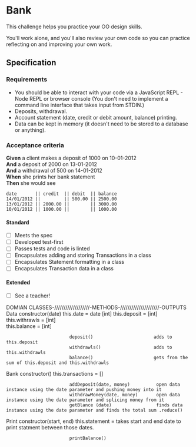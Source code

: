 # Bank

This challenge helps you practice your OO design skills.

You'll work alone, and you'll also review your own code so you can practice reflecting on and improving your own work.

## Specification

### Requirements

* You should be able to interact with your code via a JavaScript REPL - Node REPL or browser console  (You don't need to implement a command line interface that takes input from STDIN.)
* Deposits, withdrawal.
* Account statement (date, credit or debit amount, balance) printing.
* Data can be kept in memory (it doesn't need to be stored to a database or anything).

### Acceptance criteria

**Given** a client makes a deposit of 1000 on 10-01-2012  
**And** a deposit of 2000 on 13-01-2012  
**And** a withdrawal of 500 on 14-01-2012  
**When** she prints her bank statement  
**Then** she would see

```
date       || credit  || debit  || balance
14/01/2012 ||         || 500.00 || 2500.00
13/01/2012 || 2000.00 ||        || 3000.00
10/01/2012 || 1000.00 ||        || 1000.00
```


#### Standard
- [ ] Meets the spec
- [ ] Developed test-first
- [ ] Passes tests and code is linted
- [ ] Encapsulates adding and storing Transactions in a class
- [ ] Encapsulates Statement formatting in a class
- [ ] Encapsulates Transaction data in a class

#### Extended
- [ ] See a teacher!

DOMIAN
CLASSES-///////////////////-METHODS-/////////////////////-OUTPUTS
Data                       constructor(date)
                            this.date = date                 [int] 
                            this.deposit =                   [int] 
                            this.withrawls =                 [int]     
                            this.balance =                   [int]


                            deposit()                       adds to this.deposit
                            withdrawls()                    adds to this.withdrawls
                            balance()                       gets from the sum of this.deposit and this.withdrawls 

Bank                        constructor()
                            this.transactions = []

                            addDeposit(date, money)          open data instance using the date parameter and pushing money into it
                            withdrawMoney(date, money)       open data instance using the date parameter and splicing money from it
                            getBlance (date)                 finds data instance using the date parameter and finds the total sum .reduce()


Print
                            constructor(start, end)
                            this.statement =                takes start and end date to print statment between those dates.          

                            printBalance()
